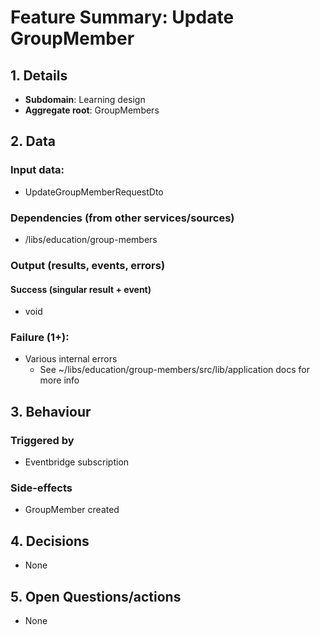 # Feature Summary: Update GroupMember

## 1. Details

- **Subdomain**: Learning design
- **Aggregate root**: GroupMembers

## 2. Data

### Input data:

- UpdateGroupMemberRequestDto

### Dependencies (from other services/sources)

- /libs/education/group-members

### Output (results, events, errors)

#### Success (singular result + event)

- void

### Failure (1+):

- Various internal errors
  - See ~/libs/education/group-members/src/lib/application docs for more info

## 3. Behaviour

### Triggered by

- Eventbridge subscription

### Side-effects

- GroupMember created

## 4. Decisions

- None

## 5. Open Questions/actions

- None
